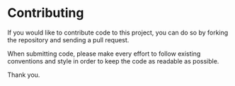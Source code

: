 # Contributing

If you would like to contribute code to this project, you can do so by forking
the repository and sending a pull request.

When submitting code, please make every effort to follow existing conventions
and style in order to keep the code as readable as possible.

Thank you.
